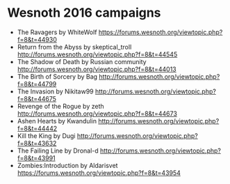# Wesnoth 2016 campaigns

- The Ravagers by WhiteWolf https://forums.wesnoth.org/viewtopic.php?f=8&t=44930
- Return from the Abyss by skeptical_troll http://forums.wesnoth.org/viewtopic.php?f=8&t=44545
- The Shadow of Death by Russian community http://forums.wesnoth.org/viewtopic.php?f=8&t=44013
- The Birth of Sorcery by Bag http://forums.wesnoth.org/viewtopic.php?f=8&t=44799
- The Invasion by Nikitaw99 http://forums.wesnoth.org/viewtopic.php?f=8&t=44675
- Revenge of the Rogue by zeth http://forums.wesnoth.org/viewtopic.php?f=8&t=44673
- Ashen Hearts by Kwandulin http://forums.wesnoth.org/viewtopic.php?f=8&t=44442
- Kill the King by Dugi http://forums.wesnoth.org/viewtopic.php?f=8&t=43632
- The Failing Line by Dronal-d http://forums.wesnoth.org/viewtopic.php?f=8&t=43991
- Zombies:Introduction by Aldarisvet https://forums.wesnoth.org/viewtopic.php?f=8&t=43954